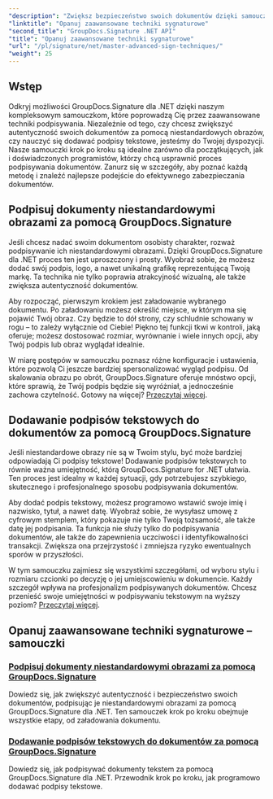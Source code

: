 ```yaml
---
"description": "Zwiększ bezpieczeństwo swoich dokumentów dzięki samouczkom GroupDocs.Signature dla .NET. Poznaj zaawansowane techniki podpisywania, od niestandardowych obrazów po podpisy tekstowe."
"linktitle": "Opanuj zaawansowane techniki sygnaturowe"
"second_title": "GroupDocs.Signature .NET API"
"title": "Opanuj zaawansowane techniki sygnaturowe"
"url": "/pl/signature/net/master-advanced-sign-techniques/"
"weight": 25
---
```


## Wstęp

Odkryj możliwości GroupDocs.Signature dla .NET dzięki naszym kompleksowym samouczkom, które poprowadzą Cię przez zaawansowane techniki podpisywania. Niezależnie od tego, czy chcesz zwiększyć autentyczność swoich dokumentów za pomocą niestandardowych obrazów, czy nauczyć się dodawać podpisy tekstowe, jesteśmy do Twojej dyspozycji. Nasze samouczki krok po kroku są idealne zarówno dla początkujących, jak i doświadczonych programistów, którzy chcą usprawnić proces podpisywania dokumentów. Zanurz się w szczegóły, aby poznać każdą metodę i znaleźć najlepsze podejście do efektywnego zabezpieczania dokumentów. 

## Podpisuj dokumenty niestandardowymi obrazami za pomocą GroupDocs.Signature
Jeśli chcesz nadać swoim dokumentom osobisty charakter, rozważ podpisywanie ich niestandardowymi obrazami. Dzięki GroupDocs.Signature dla .NET proces ten jest uproszczony i prosty. Wyobraź sobie, że możesz dodać swój podpis, logo, a nawet unikalną grafikę reprezentującą Twoją markę. Ta technika nie tylko poprawia atrakcyjność wizualną, ale także zwiększa autentyczność dokumentów.

Aby rozpocząć, pierwszym krokiem jest załadowanie wybranego dokumentu. Po załadowaniu możesz określić miejsce, w którym ma się pojawić Twój obraz. Czy będzie to dół strony, czy schludnie schowany w rogu – to zależy wyłącznie od Ciebie! Piękno tej funkcji tkwi w kontroli, jaką oferuje; możesz dostosować rozmiar, wyrównanie i wiele innych opcji, aby Twój podpis lub obraz wyglądał idealnie.

W miarę postępów w samouczku poznasz różne konfiguracje i ustawienia, które pozwolą Ci jeszcze bardziej spersonalizować wygląd podpisu. Od skalowania obrazu po obrót, GroupDocs.Signature oferuje mnóstwo opcji, które sprawią, że Twój podpis będzie się wyróżniał, a jednocześnie zachowa czytelność. Gotowy na więcej? [Przeczytaj więcej](./sign-documents-with-custom-image/).

## Dodawanie podpisów tekstowych do dokumentów za pomocą GroupDocs.Signature
Jeśli niestandardowe obrazy nie są w Twoim stylu, być może bardziej odpowiadają Ci podpisy tekstowe! Dodawanie podpisów tekstowych to równie ważna umiejętność, którą GroupDocs.Signature for .NET ułatwia. Ten proces jest idealny w każdej sytuacji, gdy potrzebujesz szybkiego, skutecznego i profesjonalnego sposobu podpisywania dokumentów.

Aby dodać podpis tekstowy, możesz programowo wstawić swoje imię i nazwisko, tytuł, a nawet datę. Wyobraź sobie, że wysyłasz umowę z cyfrowym stemplem, który pokazuje nie tylko Twoją tożsamość, ale także datę jej podpisania. Ta funkcja nie służy tylko do podpisywania dokumentów, ale także do zapewnienia uczciwości i identyfikowalności transakcji. Zwiększa ona przejrzystość i zmniejsza ryzyko ewentualnych sporów w przyszłości.

W tym samouczku zajmiesz się wszystkimi szczegółami, od wyboru stylu i rozmiaru czcionki po decyzję o jej umiejscowieniu w dokumencie. Każdy szczegół wpływa na profesjonalizm podpisywanych dokumentów. Chcesz przenieść swoje umiejętności w podpisywaniu tekstowym na wyższy poziom? [Przeczytaj więcej](./add-text-signatures-to-documents/).

## Opanuj zaawansowane techniki sygnaturowe – samouczki
### [Podpisuj dokumenty niestandardowymi obrazami za pomocą GroupDocs.Signature](./sign-documents-with-custom-image/)
Dowiedz się, jak zwiększyć autentyczność i bezpieczeństwo swoich dokumentów, podpisując je niestandardowymi obrazami za pomocą GroupDocs.Signature dla .NET. Ten samouczek krok po kroku obejmuje wszystkie etapy, od załadowania dokumentu.
### [Dodawanie podpisów tekstowych do dokumentów za pomocą GroupDocs.Signature](./add-text-signatures-to-documents/)
Dowiedz się, jak podpisywać dokumenty tekstem za pomocą GroupDocs.Signature dla .NET. Przewodnik krok po kroku, jak programowo dodawać podpisy tekstowe.